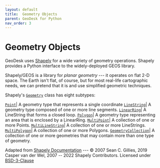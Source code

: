 ```yaml
---
layout: default
title:  Geometry Objects
parent: GeoDesk for Python
nav_order: 3
---
```


# Geometry Objects

GeoDesk uses [Shapely](https://shapely.readthedocs.io/) for a wide variety of geometry operations. Shapely provides a Python interface to the widely-deployed GEOS library.

Shapely/GEOS is a library for *planar geometry* --- it operates on flat 2-D space. The Earth isn't flat, of course, but for most real-life cartographic needs, we can pretend that it is and use simplified geometric techniques. 

Shapely's [`Geometry`](https://shapely.readthedocs.io/en/stable/geometry.htm) class has eight subtypes:

[`Point`](https://shapely.readthedocs.io/en/stable/reference/shapely.Point.html)| A geometry type that represents a single coordinate
[`LineString`](https://shapely.readthedocs.io/en/stable/reference/shapely.LineString.html)| A geometry type composed of one or more line segments.
[`LinearRing`](https://shapely.readthedocs.io/en/stable/reference/shapely.LinearRing.html)| A LineString that forms a closed loop.
[`Polygon`](https://shapely.readthedocs.io/en/stable/reference/shapely.Polygon.html)| A geometry type representing an area that is enclosed by a LinearRing.
[`MultiPoint`](https://shapely.readthedocs.io/en/stable/reference/shapely.MultiPoint.html)| A collection of one or more Points.
[`MultiLineString`](https://shapely.readthedocs.io/en/stable/reference/shapely.MultiLineString.html)| A collection of one or more LineStrings.
[`MultiPolygon`](https://shapely.readthedocs.io/en/stable/reference/shapely.MultiPolygon.html)| A collection of one or more Polygons.
[`GeometryCollection`](https://shapely.readthedocs.io/en/stable/reference/shapely.GeometryCollection.html)| A collection of one or more geometries that may contain more than one type of geometry.




Adapted from [Shapely Documentation](https://shapely.readthedocs.io/) --- &copy; 2007 Sean C. Gillies, 2019 Casper van der Wel, 2007 -- 2022 Shapely Contributors. Licensed under [BSD-3-Clause](https://github.com/shapely/shapely/blob/main/LICENSE.txt)

